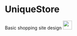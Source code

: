 # UniqueStore
Basic shopping site design
<img src="https://github.com/pervincaliskan/UniqueStore/blob/main/Anasayfa-Google-Chrome-2022-11-06-22-47-11.gif" width="28"/> 
 
